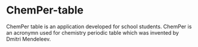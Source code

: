 # ChemPer-table
ChemPer table is an application developed for school students. ChemPer is an acronymn used for chemistry periodic table which was invented by Dmitri Mendeleev.
